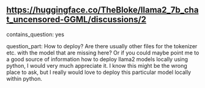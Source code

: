 ## https://huggingface.co/TheBloke/llama2_7b_chat_uncensored-GGML/discussions/2

contains_question: yes

question_part: 
How to deploy?
Are there usually other files for the tokenizer etc. with the model that are missing here?
Or if you could maybe point me to a good source of information how to deploy llama2 models locally using python, I would very much appreciate it.
I know this might be the wrong place to ask, but I really would love to deploy this particular model locally within python.